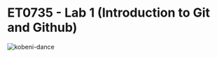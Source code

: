 # ET0735 - Lab 1 (Introduction to Git and Github)


![kobeni-dance](https://user-images.githubusercontent.com/130963401/232408913-dfb4937e-bfda-4cdb-b661-6aaa84d9c2d1.gif)
